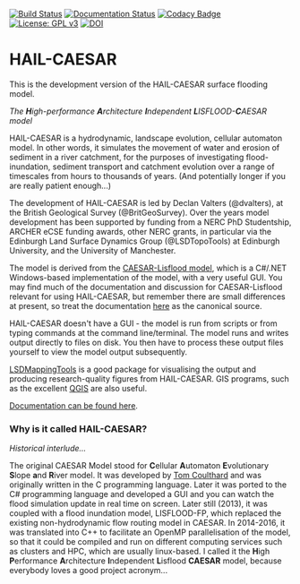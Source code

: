[![Build Status](https://travis-ci.org/dvalters/HAIL-CAESAR.svg?branch=master)](https://travis-ci.org/dvalters/HAIL-CAESAR) 
[![Documentation Status](https://readthedocs.org/projects/hail-caesar/badge/?version=latest)](http://hail-caesar.readthedocs.io/en/latest/?badge=latest)
[![Codacy Badge](https://api.codacy.com/project/badge/Grade/11f4e6d1de1e4c5a9e1de7acbd3b6246)](https://www.codacy.com/app/dvalters/HAIL-CAESAR?utm_source=github.com&utm_medium=referral&utm_content=dvalters/HAIL-CAESAR&utm_campaign=badger)
[![License: GPL v3](https://img.shields.io/badge/License-GPL%20v3-blue.svg)](https://www.gnu.org/licenses/gpl-3.0)
[![DOI](https://zenodo.org/badge/87577150.svg)](https://zenodo.org/badge/latestdoi/87577150)


# HAIL-CAESAR

This is the development version of the HAIL-CAESAR surface flooding model. 

_The **H**igh-performance **A**rchitecture **I**ndependent **L**ISFLOOD-**C**AESAR model_

HAIL-CAESAR is a hydrodynamic, landscape evolution, cellular automaton model. In other words, it simulates the movement of water and erosion of sediment in a river catchment, for the purposes of investigating flood-inundation, sediment transport and catchment evolution over a range of timescales from hours to thousands of years. (And potentially longer if you are really patient enough...)

The development of HAIL-CAESAR is led by Declan Valters (@dvalters), at the British Geological Survey (@BritGeoSurvey). Over the years model development has been supported by funding from a NERC PhD Studentship, ARCHER eCSE funding awards, other NERC grants, in particular via the Edinburgh Land Surface Dynamics Group (@LSDTopoTools) at Edinburgh University, and the University of Manchester.

The model is derived from the [CAESAR-Lisflood model](https://sourceforge.net/projects/caesar-lisflood/), which is a C#/.NET Windows-based implementation of the model, with a very useful GUI. You may find much of the documentation and discussion for CAESAR-Lisflood relevant for using HAIL-CAESAR, but remember there are small differences at present, so treat the documentation [here](http://hail-caesar.readthedocs.io/en/latest) as the canonical source.

HAIL-CAESAR doesn't have a GUI - the model is run from scripts or from typing commands at the command line/terminal. The model runs and writes output directly to files on disk. You then have to process these output files yourself to view the model output subsequently. 

[LSDMappingTools](https://github.com/LSDtopotools/LSDMappingTools) is a good package for visualising the output and producing research-quality figures from HAIL-CAESAR. GIS programs, such as the excellent [QGIS](www.qgis.org) are also useful.

[Documentation can be found here](http://hail-caesar.readthedocs.io/en/latest).

### Why is it called HAIL-CAESAR?

*Historical interlude...*

The original CAESAR Model stood for **C**ellular **A**utomaton **E**volutionary **S**lope **a**nd **R**iver model. It was developed by [Tom Coulthard](http://www.coulthard.org.uk/) and was originally written in the C programming language. Later it was ported to the C# programming language and developed a GUI and you can watch the flood simulation update in real time on screen. Later still (2013), it was coupled with a flood inundation model, LISFLOOD-FP, which replaced the existing non-hydrodynamic flow routing model in CAESAR. In 2014-2016, it was translated into C++ to facilitate an OpenMP parallelisation of the model, so that it could be compiled and run on different computing services such as clusters and HPC, which are usually linux-based. I called it the **H**igh **P**erformance **A**rchitecture **I**ndependent **L**isflood **CAESAR** model, because everybody loves a good project acronym...



